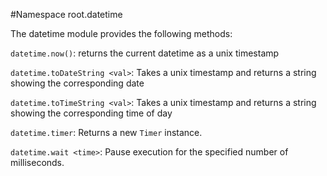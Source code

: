 #Namespace root.datetime

The datetime module provides the following methods:

`datetime.now()`: returns the current datetime as a unix timestamp

`datetime.toDateString <val>`: Takes a unix timestamp and returns a string showing the corresponding date

`datetime.toTimeString <val>`: Takes a unix timestamp and returns a string showing the corresponding time of day

`datetime.timer`: Returns a new `Timer` instance.

`datetime.wait <time>`: Pause execution for the specified number of milliseconds.

